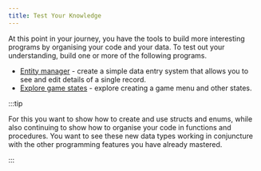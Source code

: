 ```yaml
---
title: Test Your Knowledge
---
```


At this point in your journey, you have the tools to build more interesting programs by organising your code and your data. To test out your understanding, build one or more of the following programs.

- [Entity manager](/book/part-2-organised-code/3-structuring-data/3-explore/3-1-entity) - create a simple data entry system that allows you to see and edit details of a single record.
- [Explore game states](/book/part-2-organised-code/3-structuring-data/3-explore/3-2-game) - explore creating a game menu and other states.

:::tip

For this you want to show how to create and use structs and enums, while also continuing to show how to organise your code in functions and procedures. You want to see these new data types working in conjuncture with the other programming features you have already mastered.

:::
